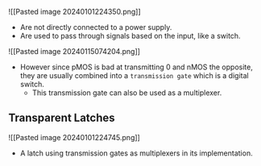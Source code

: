 ![[Pasted image 20240101224350.png]]
* Are not directly connected to a power supply.
* Are used to pass through signals based on the input, like a switch.

![[Pasted image 20240115074204.png]]
* However since pMOS is bad at transmitting 0 and nMOS the opposite, they are usually combined into a `transmission gate` which is a digital switch.
	* This transmission gate can also be used as a multiplexer.

## Transparent Latches
![[Pasted image 20240101224745.png]]
* A latch using transmission gates as multiplexers in its implementation.